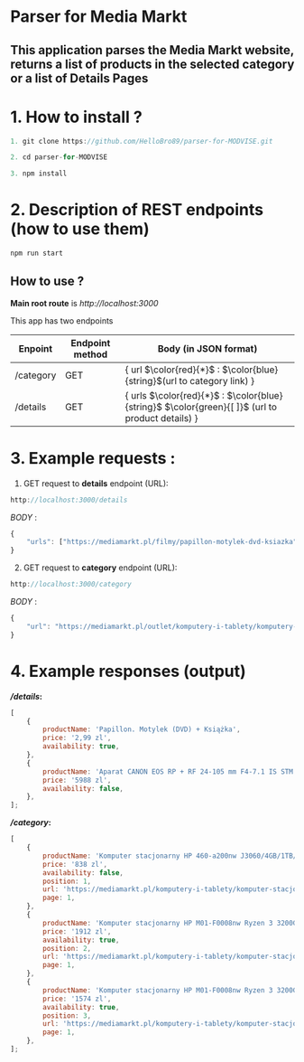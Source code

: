 # Parser for Media Markt

## This application parses the Media Markt website, returns a list of products in the selected category or a list of Details Pages

# 1. How to install ?

```javascript
1. git clone https://github.com/HelloBro89/parser-for-MODVISE.git
```

```javascript
2. cd parser-for-MODVISE
```

```javascript
3. npm install
```

# 2. Description of REST endpoints (how to use them)

```javascript
npm run start
```

## How to use ?

**Main root route** is _http://localhost:3000_

This app has two endpoints

| Enpoint   | Еndpoint method | Body (in JSON format)                                                                            |
| --------- | --------------- | ------------------------------------------------------------------------------------------------ |
| /category | GET             | { url $\color{red}{*}$ : $\color{blue}{string}$(url to category link) }                          |
| /details  | GET             | { urls $\color{red}{*}$ : $\color{blue}{string}$ $\color{green}{[ ]}$ (url to product details) } |

# 3. Example requests :

1. GET request to **details** endpoint (URL):

```javascript
http://localhost:3000/details
```

_BODY_ :

```javascript
{
    "urls": ["https://mediamarkt.pl/filmy/papillon-motylek-dvd-ksiazka", "https://mediamarkt.pl/foto-i-kamery/aparat-canon-eos-rp-rf-24-105-mm-f4-7-1-is-stm-czarny"]
}
```

2.  GET request to **category** endpoint (URL):

```javascript
http://localhost:3000/category
```

_BODY_ :

```javascript
{
    "url": "https://mediamarkt.pl/outlet/komputery-i-tablety/komputery-stacjonarne"
}
```

# 4. Example responses (output)

**_/details_:**

```javascript
[
    {
        productName: 'Papillon. Motylek (DVD) + Książka',
        price: '2,99 zl',
        availability: true,
    },
    {
        productName: 'Aparat CANON EOS RP + RF 24-105 mm F4-7.1 IS STM Czarny',
        price: '5988 zl',
        availability: false,
    },
];
```

**_/category_:**

```javascript
[
    {
        productName: 'Komputer stacjonarny HP 460-a200nw J3060/4GB/1TB/Win10H',
        price: '838 zl',
        availability: false,
        position: 1,
        url: 'https://mediamarkt.pl/komputery-i-tablety/komputer-stacjonarny-hp-460-a200nw-j3060-4gb-1tb-win10h-65',
        page: 1,
    },
    {
        productName: 'Komputer stacjonarny HP M01-F0008nw Ryzen 3 3200G/8GB/256GB SSD/INT/Win10H',
        price: '1912 zl',
        availability: true,
        position: 2,
        url: 'https://mediamarkt.pl/komputery-i-tablety/komputer-stacjonarny-hp-m01-f0008nw-ryzen-3-3200g-8gb-256gb-ssd-int-win10h-62',
        page: 1,
    },
    {
        productName: 'Komputer stacjonarny HP M01-F0008nw Ryzen 3 3200G/8GB/256GB SSD/INT/Win10H',
        price: '1574 zl',
        availability: true,
        position: 3,
        url: 'https://mediamarkt.pl/komputery-i-tablety/komputer-stacjonarny-hp-m01-f0008nw-ryzen-3-3200g-8gb-256gb-ssd-int-win10h-64',
        page: 1,
    },
];
```
